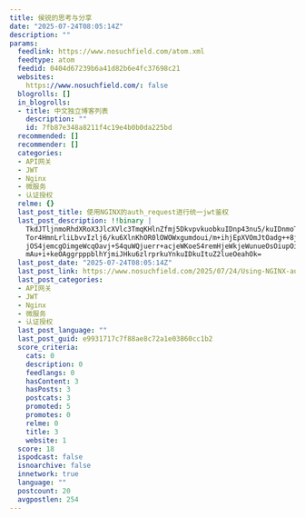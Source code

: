 ```yaml
---
title: 侯锐的思考与分享
date: "2025-07-24T08:05:14Z"
description: ""
params:
  feedlink: https://www.nosuchfield.com/atom.xml
  feedtype: atom
  feedid: 0404d67239b6a41d82b6e4fc37698c21
  websites:
    https://www.nosuchfield.com/: false
  blogrolls: []
  in_blogrolls:
  - title: 中文独立博客列表
    description: ""
    id: 7fb87e348a8211f4c19e4b0b0da225bd
  recommended: []
  recommender: []
  categories:
  - API网关
  - JWT
  - Nginx
  - 微服务
  - 认证授权
  relme: {}
  last_post_title: 使用NGINX的auth_request进行统一jwt鉴权
  last_post_description: !!binary |
    TkdJTljnmoRhdXRoX3JlcXVlc3TmqKHlnZfmj5DkvpvkuobkuIDnp43nu5/kuIDnmoTorq
    Tor4HmnLrliLbvvIzlj6/ku6XlnKhOR0lOWOWxgumdoui/m+ihjEpXVOmJtOadg++8jOiA
    jOS4jemcgOimgeWcqOavj+S4quWQjuerr+acjeWKoeS4remHjeWkjeWunueOsOiupOivge
    mAu+i+keOAggrpppblhYjmiJHku6zlrprkuYnkuIDkuItuZ2lueOeahOk=
  last_post_date: "2025-07-24T08:05:14Z"
  last_post_link: https://www.nosuchfield.com/2025/07/24/Using-NGINX-auth_request-for-unified-JWT-authentication/
  last_post_categories:
  - API网关
  - JWT
  - Nginx
  - 微服务
  - 认证授权
  last_post_language: ""
  last_post_guid: e9931717c7f88ae8c72a1e03860cc1b2
  score_criteria:
    cats: 0
    description: 0
    feedlangs: 0
    hasContent: 3
    hasPosts: 3
    postcats: 3
    promoted: 5
    promotes: 0
    relme: 0
    title: 3
    website: 1
  score: 18
  ispodcast: false
  isnoarchive: false
  innetwork: true
  language: ""
  postcount: 20
  avgpostlen: 254
---
```

